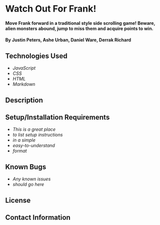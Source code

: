 # Watch Out For Frank!

#### Move Frank forward in a traditional style side scrolling game! Beware, alien monsters abound, jump to miss them and acquire points to win.

#### By Justin Peters, Ashe Urban, Daniel Ware, Derrak Richard

## Technologies Used

* _JavaScript_
* _CSS_
* _HTML_
* _Markdown_

## Description



## Setup/Installation Requirements

* _This is a great place_
* _to list setup instructions_
* _in a simple_
* _easy-to-understand_
* _format_

## Known Bugs

* _Any known issues_
* _should go here_

## License

## Contact Information
